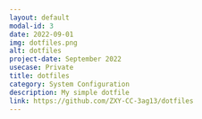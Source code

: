 ```yaml
---
layout: default
modal-id: 3
date: 2022-09-01
img: dotfiles.png
alt: dotfiles
project-date: September 2022
usecase: Private
title: dotfiles
category: System Configuration
description: My simple dotfile
link: https://github.com/ZXY-CC-3ag13/dotfiles
---
```

